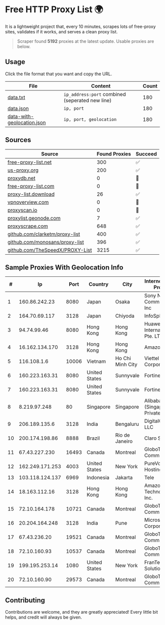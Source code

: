 
# Free HTTP Proxy List 🌍

It is a lightweight project that, every 10 minutes, scrapes lots of free-proxy sites, validates if it works, and serves a clean proxy list.


> Scraper found **5192** proxies at the latest update. Usable proxies are below.

## Usage

Click the file format that you want and copy the URL.


|File|Content|Count|
|----|-------|-----|
|[data.txt](https://raw.githubusercontent.com/themiralay/Proxy-List-World/master/data.txt)|`ip_address:port` combined (seperated new line)|180|
|[data.json](https://raw.githubusercontent.com/themiralay/Proxy-List-World/master/data.json)|`ip, port`|180|
|[data-with-geolocation.json](https://raw.githubusercontent.com/themiralay/Proxy-List-World/master/data-with-geolocation.json)|`ip, port, geolocation`|180|

## Sources

|Source|Found Proxies|Succeed|
|------|-------------|-------|
|[free-proxy-list.net](https://free-proxy-list.net)|300|✅|
|[us-proxy.org](https://www.us-proxy.org)|200|✅|
|[proxydb.net](http://proxydb.net)|0|🚫|
|[free-proxy-list.com](https://free-proxy-list.com/?page=&port=&type%5B%5D=http&type%5B%5D=https&up_time=0&search=Search)|0|🚫|
|[proxy-list.download](https://www.proxy-list.download/HTTP)|26|✅|
|[vpnoverview.com](https://vpnoverview.com/privacy/anonymous-browsing/free-proxy-servers)|0|🚫|
|[proxyscan.io](https://www.proxyscan.io)|0|🚫|
|[proxylist.geonode.com](https://proxylist.geonode.com/api/proxy-list?limit=300&page=1&sort_by=lastChecked&sort_type=desc&protocols=http,https)|7|✅|
|[proxyscrape.com](https://api.proxyscrape.com/v2/?request=displayproxies&protocol=http&timeout=10000&country=all&ssl=all&anonymity=all)|648|✅|
|[github.com/clarketm/proxy-list](https://raw.githubusercontent.com/clarketm/proxy-list/master/proxy-list-raw.txt)|400|✅|
|[github.com/monosans/proxy-list](https://raw.githubusercontent.com/monosans/proxy-list/main/proxies/http.txt)|396|✅|
|[github.com/TheSpeedX/PROXY-List](https://raw.githubusercontent.com/TheSpeedX/PROXY-List/master/http.txt)|3215|✅|


## Sample Proxies With Geolocation Info

|#|Ip|Port|Country|City|Internet Service Provider|
|-|--|----|-------|----|-------------------------|
|1|160.86.242.23|8080|Japan|Osaka|Sony Network Communications Inc|
|2|164.70.69.117|3128|Japan|Chiyoda|InfoSphere|
|3|94.74.99.46|8080|Hong Kong|Hong Kong|Huawei International Pte. LTD|
|4|16.162.134.170|3128|Hong Kong|Hong Kong|Amazon.com|
|5|116.108.1.6|10006|Vietnam|Ho Chi Minh City|Viettel Corporation|
|6|160.223.163.31|8080|United States|Sunnyvale|Fortinet Inc.|
|7|160.223.163.31|8080|United States|Sunnyvale|Fortinet Inc.|
|8|8.219.97.248|80|Singapore|Singapore|Alibaba Cloud (Singapore) Private Limited|
|9|206.189.135.6|3128|India|Bengaluru|DigitalOcean, LLC|
|10|200.174.198.86|8888|Brazil|Rio de Janeiro|Claro S.A|
|11|67.43.227.230|16493|Canada|Montreal|GloboTech Communications|
|12|162.249.171.253|4003|United States|New York|PureVoltage Hosting Inc.|
|13|103.118.124.137|6969|Indonesia|Jakarta|Tele|
|14|18.163.112.16|3128|Hong Kong|Hong Kong|Amazon Technologies Inc.|
|15|72.10.164.178|10721|Canada|Montreal|GloboTech Communications|
|16|20.204.164.248|3128|India|Pune|Microsoft Corporation|
|17|67.43.236.20|19521|Canada|Montreal|GloboTech Communications|
|18|72.10.160.93|10537|Canada|Montreal|GloboTech Communications|
|19|199.195.253.14|1080|United States|New York|FranTech Solutions|
|20|72.10.160.90|29573|Canada|Montreal|GloboTech Communications|



## Contributing

Contributions are welcome, and they are greatly appreciated! Every
little bit helps, and credit will always be given.

